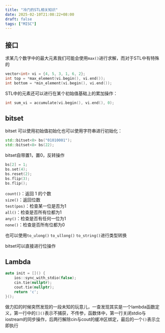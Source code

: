 ```yaml
---
title: "冷门的STL相关知识"
date: 2025-02-10T21:08:22+08:00
draft: false
tags: ["MISC"]
---
```


## 接口

求某几个数字中的最大元素我们可能会使用``max()``进行求解，而对于STL中有特殊的
```C++
vector<int> vi = {4, 5, 3, 1, 6, 2};
int top = *max_element(vi.begin(), vi.end());
int bottom = *min_element(vi.begin(), vi.end());
```
STL中的元素还可以进行在某个初始值基础上的累加操作：
```C++
int sum_vi = accumulate(vi.begin(), vi.end(), 0);
```

## bitset
bitset 可以使用初始值初始化也可以使用字符串进行初始化：
```C++
std::bitset<8> bs("01010001");
std::bitset<8> bs(22);
```
bitset自带置1，置0，反转操作
```C++
bs[2] = 1;
bs.set(4);
bs.reset(2);
bs.flip(3);
bs.flip();
```
``count()``：返回 1 的个数  
``size()``：返回位数  
``test(pos)``：检查某一位是否为1  
``all()``：检查是否所有位都为1  
``any()``：检查是否有任何一位为1  
``none()``：检查是否所有位都为0  

也可以使用``to_ulong()`` ``to_ullong()`` ``to_string()``进行类型转换  

bitset可以直接进行位操作  

## Lambda

```C++
auto init = []() {
    ios::sync_with_stdio(false);
    cin.tie(nullptr);
    cout.tie(nullptr);
    return 'c';
}();
```
做力扣的时候突然发现的一段未知的玩意儿，一查发现其实是一个lambda函数定义，第一行中的``[]()``表示不捕获，不传参，函数体中，第一行关闭stdio与iostream的同步操作，后两行解除cin与cout的缓冲区绑定，最后的一个``()``表示立即执行  